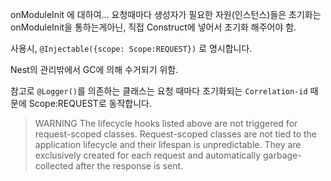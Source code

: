onModuleInit 에 대하여… 요청때마다 생성자가 필요한 자원(인스턴스)들은 초기화는 onModuleInit을 통하는게아닌, 직접 Construct에 넣어서 초기화 해주어야 함. 

사용시, `@Injectable({scope: Scope:REQUEST})` 로 명시합니다.

Nest의 관리밖에서 GC에 의해 수거되기 위함.

참고로 `@Logger()`를 의존하는 클래스는 요청 때마다 초기화되는 `Correlation-id` 때문에 Scope:REQUEST로 동작합니다.

>WARNING
The lifecycle hooks listed above are not triggered for request-scoped classes. Request-scoped classes are not tied to the application lifecycle and their lifespan is unpredictable. They are exclusively created for each request and automatically garbage-collected after the response is sent.
